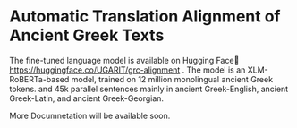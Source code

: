 # Automatic Translation Alignment of Ancient Greek Texts
 The fine-tuned language model is available on Hugging Face🤗  https://huggingface.co/UGARIT/grc-alignment .
 The model is an XLM-RoBERTa-based model, trained on 12 million monolingual ancient Greek tokens. and 45k parallel sentences mainly in ancient Greek-English, ancient Greek-Latin, and ancient Greek-Georgian.
 
 More Documnetation will be available soon.
